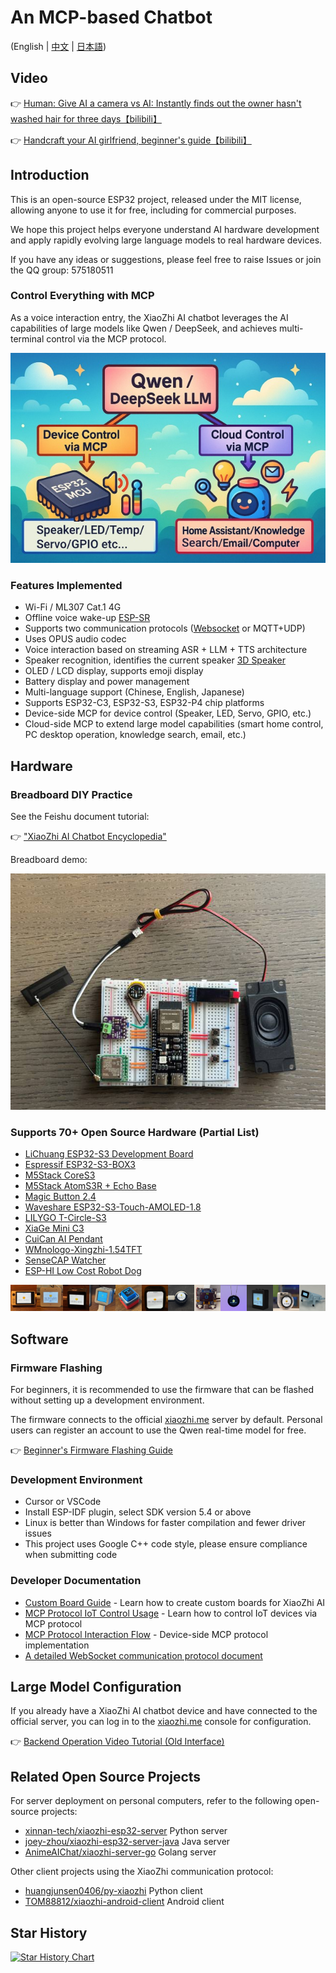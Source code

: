 # An MCP-based Chatbot

(English | [中文](README.md) | [日本語](README_ja.md))

## Video

👉 [Human: Give AI a camera vs AI: Instantly finds out the owner hasn't washed hair for three days【bilibili】](https://www.bilibili.com/video/BV1bpjgzKEhd/)

👉 [Handcraft your AI girlfriend, beginner's guide【bilibili】](https://www.bilibili.com/video/BV1XnmFYLEJN/)

## Introduction

This is an open-source ESP32 project, released under the MIT license, allowing anyone to use it for free, including for commercial purposes.

We hope this project helps everyone understand AI hardware development and apply rapidly evolving large language models to real hardware devices.

If you have any ideas or suggestions, please feel free to raise Issues or join the QQ group: 575180511

### Control Everything with MCP

As a voice interaction entry, the XiaoZhi AI chatbot leverages the AI capabilities of large models like Qwen / DeepSeek, and achieves multi-terminal control via the MCP protocol.

![Control everything via MCP](docs/mcp-based-graph.jpg)

### Features Implemented

- Wi-Fi / ML307 Cat.1 4G
- Offline voice wake-up [ESP-SR](https://github.com/espressif/esp-sr)
- Supports two communication protocols ([Websocket](docs/websocket.md) or MQTT+UDP)
- Uses OPUS audio codec
- Voice interaction based on streaming ASR + LLM + TTS architecture
- Speaker recognition, identifies the current speaker [3D Speaker](https://github.com/modelscope/3D-Speaker)
- OLED / LCD display, supports emoji display
- Battery display and power management
- Multi-language support (Chinese, English, Japanese)
- Supports ESP32-C3, ESP32-S3, ESP32-P4 chip platforms
- Device-side MCP for device control (Speaker, LED, Servo, GPIO, etc.)
- Cloud-side MCP to extend large model capabilities (smart home control, PC desktop operation, knowledge search, email, etc.)

## Hardware

### Breadboard DIY Practice

See the Feishu document tutorial:

👉 ["XiaoZhi AI Chatbot Encyclopedia"](https://ccnphfhqs21z.feishu.cn/wiki/F5krwD16viZoF0kKkvDcrZNYnhb?from=from_copylink)

Breadboard demo:

![Breadboard Demo](docs/v1/wiring2.jpg)

### Supports 70+ Open Source Hardware (Partial List)

- <a href="https://oshwhub.com/li-chuang-kai-fa-ban/li-chuang-shi-zhan-pai-esp32-s3-kai-fa-ban" target="_blank" title="LiChuang ESP32-S3 Development Board">LiChuang ESP32-S3 Development Board</a>
- <a href="https://github.com/espressif/esp-box" target="_blank" title="Espressif ESP32-S3-BOX3">Espressif ESP32-S3-BOX3</a>
- <a href="https://docs.m5stack.com/zh_CN/core/CoreS3" target="_blank" title="M5Stack CoreS3">M5Stack CoreS3</a>
- <a href="https://docs.m5stack.com/en/atom/Atomic%20Echo%20Base" target="_blank" title="AtomS3R + Echo Base">M5Stack AtomS3R + Echo Base</a>
- <a href="https://gf.bilibili.com/item/detail/1108782064" target="_blank" title="Magic Button 2.4">Magic Button 2.4</a>
- <a href="https://www.waveshare.net/shop/ESP32-S3-Touch-AMOLED-1.8.htm" target="_blank" title="Waveshare ESP32-S3-Touch-AMOLED-1.8">Waveshare ESP32-S3-Touch-AMOLED-1.8</a>
- <a href="https://github.com/Xinyuan-LilyGO/T-Circle-S3" target="_blank" title="LILYGO T-Circle-S3">LILYGO T-Circle-S3</a>
- <a href="https://oshwhub.com/tenclass01/xmini_c3" target="_blank" title="XiaGe Mini C3">XiaGe Mini C3</a>
- <a href="https://oshwhub.com/movecall/cuican-ai-pendant-lights-up-y" target="_blank" title="Movecall CuiCan ESP32S3">CuiCan AI Pendant</a>
- <a href="https://github.com/WMnologo/xingzhi-ai" target="_blank" title="WMnologo-Xingzhi-1.54">WMnologo-Xingzhi-1.54TFT</a>
- <a href="https://www.seeedstudio.com/SenseCAP-Watcher-W1-A-p-5979.html" target="_blank" title="SenseCAP Watcher">SenseCAP Watcher</a>
- <a href="https://www.bilibili.com/video/BV1BHJtz6E2S/" target="_blank" title="ESP-HI Low Cost Robot Dog">ESP-HI Low Cost Robot Dog</a>

<div style="display: flex; justify-content: space-between;">
  <a href="docs/v1/lichuang-s3.jpg" target="_blank" title="LiChuang ESP32-S3 Development Board">
    <img src="docs/v1/lichuang-s3.jpg" width="240" />
  </a>
  <a href="docs/v1/espbox3.jpg" target="_blank" title="Espressif ESP32-S3-BOX3">
    <img src="docs/v1/espbox3.jpg" width="240" />
  </a>
  <a href="docs/v1/m5cores3.jpg" target="_blank" title="M5Stack CoreS3">
    <img src="docs/v1/m5cores3.jpg" width="240" />
  </a>
  <a href="docs/v1/atoms3r.jpg" target="_blank" title="AtomS3R + Echo Base">
    <img src="docs/v1/atoms3r.jpg" width="240" />
  </a>
  <a href="docs/v1/magiclick.jpg" target="_blank" title="Magic Button 2.4">
    <img src="docs/v1/magiclick.jpg" width="240" />
  </a>
  <a href="docs/v1/waveshare.jpg" target="_blank" title="Waveshare ESP32-S3-Touch-AMOLED-1.8">
    <img src="docs/v1/waveshare.jpg" width="240" />
  </a>
  <a href="docs/v1/lilygo-t-circle-s3.jpg" target="_blank" title="LILYGO T-Circle-S3">
    <img src="docs/v1/lilygo-t-circle-s3.jpg" width="240" />
  </a>
  <a href="docs/v1/xmini-c3.jpg" target="_blank" title="XiaGe Mini C3">
    <img src="docs/v1/xmini-c3.jpg" width="240" />
  </a>
  <a href="docs/v1/movecall-cuican-esp32s3.jpg" target="_blank" title="CuiCan">
    <img src="docs/v1/movecall-cuican-esp32s3.jpg" width="240" />
  </a>
  <a href="docs/v1/wmnologo_xingzhi_1.54.jpg" target="_blank" title="WMnologo-Xingzhi-1.54">
    <img src="docs/v1/wmnologo_xingzhi_1.54.jpg" width="240" />
  </a>
  <a href="docs/v1/sensecap_watcher.jpg" target="_blank" title="SenseCAP Watcher">
    <img src="docs/v1/sensecap_watcher.jpg" width="240" />
  </a>
  <a href="docs/v1/esp-hi.jpg" target="_blank" title="ESP-HI Low Cost Robot Dog">
    <img src="docs/v1/esp-hi.jpg" width="240" />
  </a>
</div>

## Software

### Firmware Flashing

For beginners, it is recommended to use the firmware that can be flashed without setting up a development environment.

The firmware connects to the official [xiaozhi.me](https://xiaozhi.me) server by default. Personal users can register an account to use the Qwen real-time model for free.

👉 [Beginner's Firmware Flashing Guide](https://ccnphfhqs21z.feishu.cn/wiki/Zpz4wXBtdimBrLk25WdcXzxcnNS)

### Development Environment

- Cursor or VSCode
- Install ESP-IDF plugin, select SDK version 5.4 or above
- Linux is better than Windows for faster compilation and fewer driver issues
- This project uses Google C++ code style, please ensure compliance when submitting code

### Developer Documentation

- [Custom Board Guide](main/boards/README.md) - Learn how to create custom boards for XiaoZhi AI
- [MCP Protocol IoT Control Usage](docs/mcp-usage.md) - Learn how to control IoT devices via MCP protocol
- [MCP Protocol Interaction Flow](docs/mcp-protocol.md) - Device-side MCP protocol implementation
- [A detailed WebSocket communication protocol document](docs/websocket.md)

## Large Model Configuration

If you already have a XiaoZhi AI chatbot device and have connected to the official server, you can log in to the [xiaozhi.me](https://xiaozhi.me) console for configuration.

👉 [Backend Operation Video Tutorial (Old Interface)](https://www.bilibili.com/video/BV1jUCUY2EKM/)

## Related Open Source Projects

For server deployment on personal computers, refer to the following open-source projects:

- [xinnan-tech/xiaozhi-esp32-server](https://github.com/xinnan-tech/xiaozhi-esp32-server) Python server
- [joey-zhou/xiaozhi-esp32-server-java](https://github.com/joey-zhou/xiaozhi-esp32-server-java) Java server
- [AnimeAIChat/xiaozhi-server-go](https://github.com/AnimeAIChat/xiaozhi-server-go) Golang server

Other client projects using the XiaoZhi communication protocol:

- [huangjunsen0406/py-xiaozhi](https://github.com/huangjunsen0406/py-xiaozhi) Python client
- [TOM88812/xiaozhi-android-client](https://github.com/TOM88812/xiaozhi-android-client) Android client

## Star History

<a href="https://star-history.com/#78/xiaozhi-esp32&Date">
 <picture>
   <source media="(prefers-color-scheme: dark)" srcset="https://api.star-history.com/svg?repos=78/xiaozhi-esp32&type=Date&theme=dark" />
   <source media="(prefers-color-scheme: light)" srcset="https://api.star-history.com/svg?repos=78/xiaozhi-esp32&type=Date" />
   <img alt="Star History Chart" src="https://api.star-history.com/svg?repos=78/xiaozhi-esp32&type=Date" />
 </picture>
</a> 
